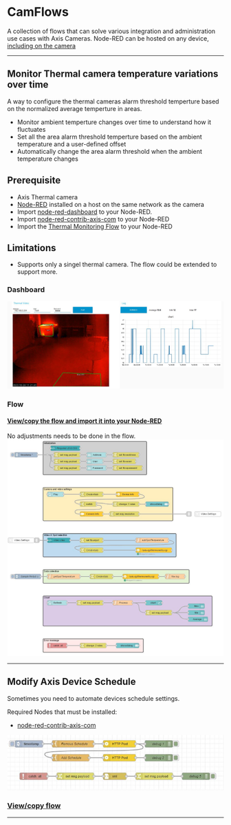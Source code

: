 # CamFlows
A collection of flows that can solve various integration and administration use cases with Axis Cameras.  Node-RED can be hosted on any device, [including on the camera](https://pandosme.github.io/acap/node-red/2023/09/12/nodered-acap.html)  
  

___
## Monitor Thermal camera temperature variations over time
A way to configure the thermal cameras alarm threshold temperture based on the normalized average temperture in areas.
* Monitor ambient temperture changes over time to understand how it fluctuates
* Set all the area alarm threshold temperture based on the ambient temperature and a user-defined offset
* Automatically change the area alarm threshold when the ambient temperature changes

## Prerequisite
- Axis Thermal camera
- [Node-RED](https://nodered.org/) installed on a host on the same network as the camera
- Import [node-red-dashboard](https://flows.nodered.org/node/node-red-dashboard) to your Node-RED.
- Import [node-red-contrib-axis-com](https://flows.nodered.org/node/node-red-contrib-axis-com) to your Node-RED
- Import the [Thermal Monitoring Flow](https://github.com/pandosme/CamFlows/blob/master/flows/ThermalMonitoring.json) to your Node-RED

## Limitations
* Supports only a singel thermal camera.  The flow could be extended to support more.
  
### Dashboard
![Flow](pictures/ThermalMonitoringDashboard.jpeg)
  
### Flow
#### [View/copy the flow and import it into your Node-RED](https://github.com/pandosme/CamFlows/blob/master/flows/ThermalMonitoring.json)
No adjustments needs to be done in the flow.  
![Flow](pictures/ThermalMonitoringFlow.jpeg)


___


## Modify Axis Device Schedule
Sometimes you need to automate devices schedule settings.  

Required Nodes that must be installed:
- [node-red-contrib-axis-com](https://flows.nodered.org/node/node-red-contrib-axis-com)
  
![Flow](pictures/ModifyAxisDeviceSchedule.jpeg)
  
### [View/copy flow](https://github.com/pandosme/flows/blob/master/flows/ModifyAxisDeviceSchedule.json)


___
